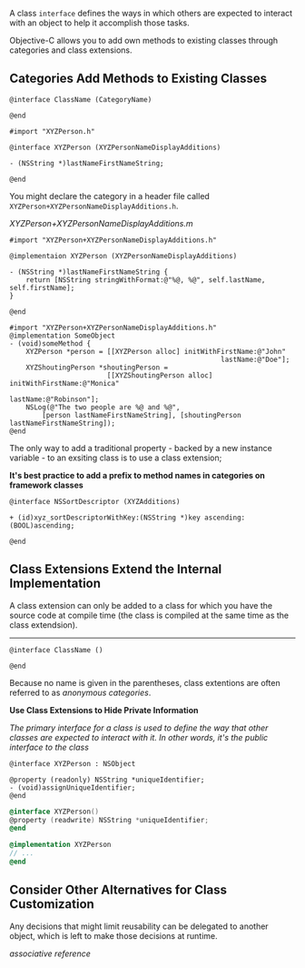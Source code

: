 A class `interface` defines the ways in which others are expected to interact with an object to help it accomplish those tasks.

Objective-C allows you to add own methods to existing classes through categories and class extensions.

Categories Add Methods to Existing Classes
---

```
@interface ClassName (CategoryName)

@end
```

```
#import "XYZPerson.h"

@interface XYZPerson (XYZPersonNameDisplayAdditions)

- (NSString *)lastNameFirstNameString;

@end
```

You might declare the category in a header file called `XYZPerson+XYZPersonNameDisplayAdditions.h`.

*XYZPerson+XYZPersonNameDisplayAdditions.m*

```
#import "XYZPerson+XYZPersonNameDisplayAdditions.h"

@implementaion XYZPerson (XYZPersonNameDisplayAdditions)

- (NSString *)lastNameFirstNameString {
    return [NSString stringWithFormat:@"%@, %@", self.lastName, self.firstName];
}

@end
```
```
#import "XYZPerson+XYZPersonNameDisplayAdditions.h"
@implementation SomeObject
- (void)someMethod {
    XYZPerson *person = [[XYZPerson alloc] initWithFirstName:@"John"
                                                    lastName:@"Doe"];
    XYZShoutingPerson *shoutingPerson = 
                        [[XYZShoutingPerson alloc] initWithFirstName:@"Monica"
                                                            lastName:@"Robinson"];
    NSLog(@"The two people are %@ and %@",
        [person lastNameFirstNameString], [shoutingPerson lastNameFirstNameString]);
@end
```

The only way to add a traditional property - backed by a new instance variable - to an exsiting class is to use a class extension;

**It's best practice to add a prefix to method names in categories on framework classes**

```
@interface NSSortDescriptor (XYZAdditions)

+ (id)xyz_sortDescriptorWithKey:(NSString *)key ascending:(BOOL)ascending;

@end
```

Class Extensions Extend the Internal Implementation
---

A class extension can only be added to a class for which you have the source code at compile time (the class is compiled at the same time as the class extendsion).

---

```
@interface ClassName ()

@end
```

Because no name is given in the parentheses, class extentions are often referred to as *anonymous categories*.

**Use Class Extensions to Hide Private Information**

*The primary interface for a class is used to define the way that other classes are expected to interact with it. In other words, it's the public interface to the class*

```
@interface XYZPerson : NSObject

@property (readonly) NSString *uniqueIdentifier;
- (void)assignUniqueIdentifier;
@end
```

```objective-c
@interface XYZPerson()
@property (readwrite) NSString *uniqueIdentifier;
@end

@implementation XYZPerson
// ...
@end
```

Consider Other Alternatives for Class Customization
---

Any decisions that might limit reusability can be delegated to another object, which is left to make those decisions at runtime.

*associative reference*


